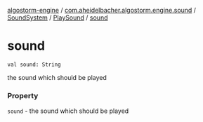[algostorm-engine](../../../index.md) / [com.aheidelbacher.algostorm.engine.sound](../../index.md) / [SoundSystem](../index.md) / [PlaySound](index.md) / [sound](.)

# sound

`val sound: String`

the sound which should be played

### Property

`sound` - the sound which should be played